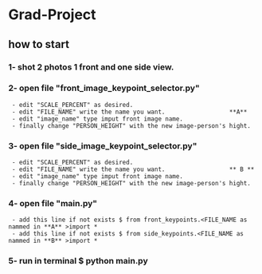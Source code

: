 # Grad-Project

  ## how to start
  
  ### 1- shot 2 photos 1 front and one side view.   
  ### 2- open file "front_image_keypoint_selector.py"  
     - edit "SCALE_PERCENT" as desired.  
     - edit "FILE_NAME" write the name you want.                  **A**  
     - edit "image_name" type imput front image name.  
     - finally change "PERSON_HEIGHT" with the new image-person's hight.  
     
  ### 3- open file "side_image_keypoint_selector.py"  
     - edit "SCALE_PERCENT" as desired.  
     - edit "FILE_NAME" write the name you want.                  ** B **  
     - edit "image_name" type imput front image name.  
     - finally change "PERSON_HEIGHT" with the new image-person's hight.  
  
  ### 4- open file "main.py"  
     - add this line if not exists $ from front_keypoints.<FILE_NAME as nammed in **A** >import *  
     - add this line if not exists $ from side_keypoints.<FILE_NAME as nammed in **B** >import *  

  ### 5- run in terminal $ python main.py  
